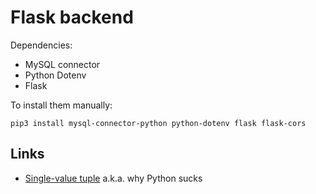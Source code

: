 # Flask backend

Dependencies:

* MySQL connector
* Python Dotenv
* Flask

To install them manually:

```
pip3 install mysql-connector-python python-dotenv flask flask-cors
```

## Links

* [Single-value tuple](https://stackoverflow.com/questions/29202471/python-mysql-syntax-error-on-simple-query) a.k.a. why Python sucks
